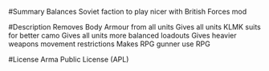 #Summary
Balances Soviet faction to play nicer with British Forces mod

#Description
Removes Body Armour from all units
Gives all units KLMK suits for better camo
Gives all units more balanced loadouts
Gives heavier weapons movement restrictions
Makes RPG gunner use RPG

#License
Arma Public License (APL)
